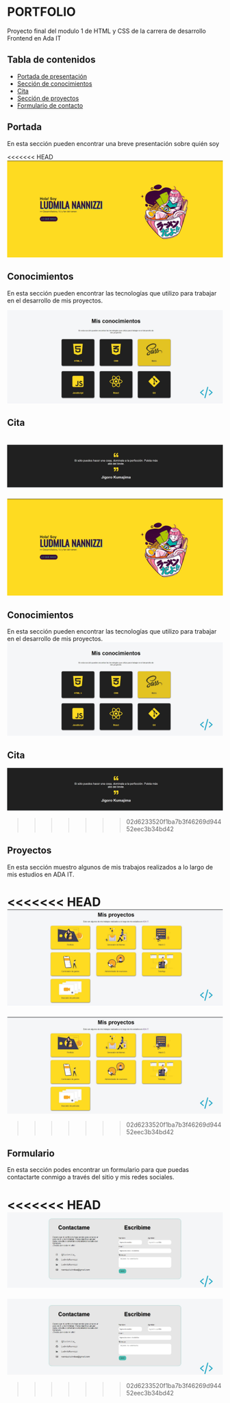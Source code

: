 # PORTFOLIO
Proyecto final del modulo 1 de HTML y CSS de la carrera de desarrollo Frontend en Ada IT

## Tabla de contenidos
- [Portada de presentación](#Portada)
- [Sección de conocimientos](#Conocimientos)
- [Cita](#Cita)
- [Sección de proyectos](#Proyectos)
- [Formulario de contacto](#Formulario)

## Portada
En esta sección pueden encontrar una breve presentación sobre quién soy

<<<<<<< HEAD
![Captura de la portada de mi proyecto](readme/portada.jpg)

## Conocimientos 
En esta sección pueden encontrar las tecnologías que utilizo para trabajar en el desarrollo de mis proyectos.

![Captura de la sección de conocimientos](readme/conocimientos.jpg)

## Cita

![Captura de la citan](readme/cita.jpg)
=======
![Captura de la portada de mi proyecto](https://github.com/LudmilaNannizzi/portfolio/blob/main/readme/portada.JPG)

## Conocimientos 
En esta sección pueden encontrar las tecnologías que utilizo para trabajar en el desarrollo de mis proyectos.
![Captura de la sección de conocimientos](https://github.com/LudmilaNannizzi/portfolio/blob/main/readme/conocimientos.JPG)

## Cita

![Captura de la citan](https://github.com/LudmilaNannizzi/portfolio/blob/main/readme/cita.JPG)
>>>>>>> 02d6233520f1ba7b3f46269d94452eec3b34bd42

## Proyectos
En esta sección muestro algunos de mis trabajos realizados a lo largo de mis estudios en ADA IT.

<<<<<<< HEAD
![texto cualquiera por si no carga la imagen](readme/proyectos.jpg)
=======
![Captura de la sección de proyectos](https://github.com/LudmilaNannizzi/portfolio/blob/main/readme/proyectos.JPG)
>>>>>>> 02d6233520f1ba7b3f46269d94452eec3b34bd42

## Formulario
En esta sección podes encontrar un formulario para que puedas contactarte conmigo a través del sitio y mis redes sociales. 

<<<<<<< HEAD
![Captura dle formulario](readme/formulario.jpg)
=======
![Captura dle formulario](https://github.com/LudmilaNannizzi/portfolio/blob/main/readme/formulario.JPG)
>>>>>>> 02d6233520f1ba7b3f46269d94452eec3b34bd42
